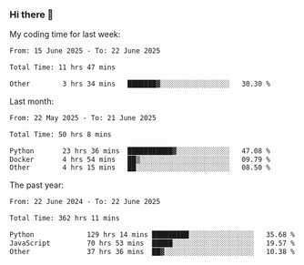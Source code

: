 ### Hi there 👋

My coding time for last week:

<!--START_SECTION:week-->

```txt
From: 15 June 2025 - To: 22 June 2025

Total Time: 11 hrs 47 mins

Other        3 hrs 34 mins   ███████▓░░░░░░░░░░░░░░░░░   30.30 %
```

<!--END_SECTION:week-->

Last month:

<!--START_SECTION:month-->

```txt
From: 22 May 2025 - To: 21 June 2025

Total Time: 50 hrs 8 mins

Python       23 hrs 36 mins  ███████████▓░░░░░░░░░░░░░   47.08 %
Docker       4 hrs 54 mins   ██▒░░░░░░░░░░░░░░░░░░░░░░   09.79 %
Other        4 hrs 15 mins   ██░░░░░░░░░░░░░░░░░░░░░░░   08.50 %
```

<!--END_SECTION:month-->

The past year:

<!--START_SECTION:year-->

```txt
From: 22 June 2024 - To: 22 June 2025

Total Time: 362 hrs 11 mins

Python             129 hrs 14 mins █████████░░░░░░░░░░░░░░░░   35.68 %
JavaScript         70 hrs 53 mins  █████░░░░░░░░░░░░░░░░░░░░   19.57 %
Other              37 hrs 36 mins  ██▓░░░░░░░░░░░░░░░░░░░░░░   10.38 %
```

<!--END_SECTION:year-->
